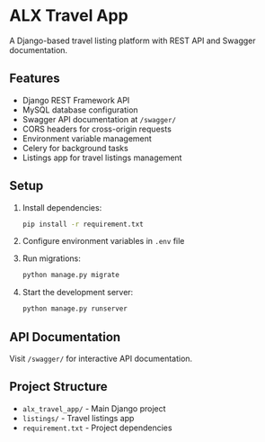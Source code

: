 # ALX Travel App

A Django-based travel listing platform with REST API and Swagger documentation.

## Features

- Django REST Framework API
- MySQL database configuration
- Swagger API documentation at `/swagger/`
- CORS headers for cross-origin requests
- Environment variable management
- Celery for background tasks
- Listings app for travel listings management

## Setup

1. Install dependencies:
   ```bash
   pip install -r requirement.txt
   ```

2. Configure environment variables in `.env` file

3. Run migrations:
   ```bash
   python manage.py migrate
   ```

4. Start the development server:
   ```bash
   python manage.py runserver
   ```

## API Documentation

Visit `/swagger/` for interactive API documentation.

## Project Structure

- `alx_travel_app/` - Main Django project
- `listings/` - Travel listings app
- `requirement.txt` - Project dependencies